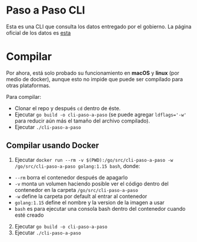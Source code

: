 # Paso a Paso CLI

Esta es una CLI que consulta los datos entregado por el gobierno. La página oficial de los datos es [esta](https://www.gob.cl/coronavirus/pasoapaso#situacioncomunal/)

# Compilar

Por ahora, está solo probado su funcionamiento en __macOS__ y __linux__ (por medio de docker), aunque esto no impide que puede ser compilado para otras plataformas.

Para compilar:
* Clonar el repo y después `cd` dentro de éste.
* Ejecutar `go build -o cli-paso-a-paso` (se puede agregar `ldflags='-w'` para reducir aún más el tamaño del archivo compilado).
* Ejecutar `./cli-paso-a-paso`

## Compilar usando Docker

1. Ejecutar `docker run --rm -v $(PWD):/go/src/cli-paso-a-paso -w /go/src/cli-paso-a-paso golang:1.15 bash`, donde:
  * `--rm` borra el contenedor después de apagarlo
  * `-v` monta un volumen haciendo posible ver el código dentro del contenedor en la carpeta `/go/src/cli-paso-a-paso`
  * `-w` define la carpeta por default al entrar al contenedor
  * `golang:1.15` define el nombre y la version de la imagen a usar
  * `bash` es para ejecutar una consola bash dentro del contenedor cuando esté creado
2. Ejecutar `go build -o cli-paso-a-paso`
3. Ejecutar `./cli-paso-a-paso`